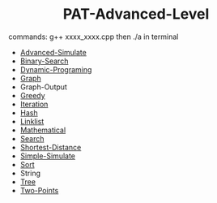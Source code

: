 <h1 align = "center">PAT-Advanced-Level</h1>

commands: g++ xxxx_xxxx.cpp then ./a in terminal

* [Advanced-Simulate](https://github.com/LT-IssacF/PAT-Advanced-Level/tree/main/Advanced_Simulate)
* [Binary-Search](https://github.com/LT-IssacF/PAT-Advanced-Level/tree/main/Binary_Search)
* [Dynamic-Programing](https://github.com/LT-IssacF/PAT-Advanced-Level/tree/main/Dynamic-Programing)
* [Graph](https://github.com/LT-IssacF/PAT-Advanced-Level/tree/main/Graph)
* Graph-Output
* [Greedy](https://github.com/LT-IssacF/PAT-Advanced-Level/tree/main/Greedy)
* [Iteration](https://github.com/LT-IssacF/PAT-Advanced-Level/tree/main/Iteration)
* [Hash](https://github.com/LT-IssacF/PAT-Advanced-Level/tree/main/Hash)
* [Linklist](https://github.com/LT-IssacF/PAT-Advanced-Level/tree/main/Linklist)
* [Mathematical](https://github.com/LT-IssacF/PAT-Advanced-Level/tree/main/Mathematical)
* [Search](https://github.com/LT-IssacF/PAT-Advanced-Level/tree/main/Search)
* [Shortest-Distance](https://github.com/LT-IssacF/PAT-Advanced-Level/tree/main/Shortest-Distance)
* [Simple-Simulate](https://github.com/LT-IssacF/PAT-Advanced-Level/tree/main/Simple-Simulate)
* [Sort](https://github.com/LT-IssacF/PAT-Advanced-Level/tree/main/Sort)
* String
* [Tree](https://github.com/LT-IssacF/PAT-Advanced-Level/tree/main/Tree)
* [Two-Points](https://github.com/LT-IssacF/PAT-Advanced-Level/tree/main/Two_Points)
